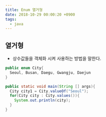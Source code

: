 ```yaml
---
title: Enum 열거형
date: 2018-10-29 00:00:20 +0900
tags:
  - java
---
```

## 열거형
- 상수값들을 객체화 시켜 사용하는 방법을 말한다.

```java
public enum City{
  Seoul, Busan, Daegu, Gwangju, Daejun
}

public static void main(String [] args){
  City city1 = City.valueOf("Seoul");
  for(City city : City.values()){
    System.out.println(city);
  }
}
```